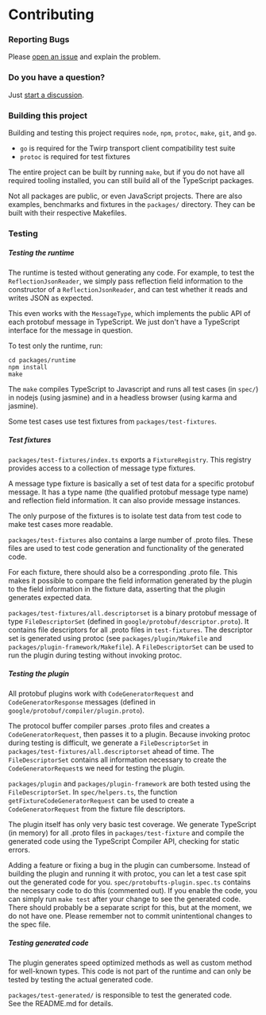 Contributing
============


### Reporting Bugs

Please [open an issue](https://github.com/timostamm/protobuf-ts/issues/new) and explain the 
problem.


### Do you have a question?

Just [start a discussion](https://github.com/timostamm/protobuf-ts/discussions/new).


### Building this project 

Building and testing this project requires `node`, `npm`, `protoc`, 
`make`, `git`, and `go`.  

- `go` is required for the Twirp transport client compatibility test suite
- `protoc` is required for test fixtures

The entire project can be built by running `make`, but if you do not have all required
tooling installed, you can still build all of the TypeScript packages. 


Not all packages are public, or even JavaScript projects. There are also examples, 
benchmarks and fixtures in the `packages/` directory. They can be built with their 
respective Makefiles.



### Testing

##### Testing the runtime 

The runtime is tested without generating any code. For example, to test the 
`ReflectionJsonReader`, we simply pass reflection field information to the 
constructor of a `ReflectionJsonReader`, and can test whether it reads and 
writes JSON as expected.

This even works with the `MessageType`, which implements the public API of 
each protobuf message in TypeScript. We just don't have a TypeScript interface 
for the message in question. 

To test only the runtime, run:

```shell script
cd packages/runtime
npm install
make 
```

The `make` compiles TypeScript to Javascript and runs all test cases 
(in `spec/`) in nodejs (using jasmine) and in a headless browser (using karma 
and jasmine). 

Some test cases use test fixtures from `packages/test-fixtures`. 


##### Test fixtures

`packages/test-fixtures/index.ts` exports a `FixtureRegistry`. This registry 
provides access to a collection of message type fixtures. 

A message type fixture is basically a set of test data for a specific protobuf 
message. It has a type name (the qualified protobuf message type name) and 
reflection field information. It can also provide message instances.   

The only purpose of the fixtures is to isolate test data from test code to make 
test cases more readable.
 
`packages/test-fixtures` also contains a large number of .proto files. These 
files are used to test code generation and functionality of the generated code. 

For each fixture, there should also be a corresponding .proto file. This makes 
it possible to compare the field information generated by the plugin to the 
field information in the fixture data, asserting that the plugin generates 
expected data. 

`packages/test-fixtures/all.descriptorset` is a binary protobuf message of type 
`FileDescriptorSet` (defined in `google/protobuf/descriptor.proto`). It contains 
file descriptors for all .proto files in `test-fixtures`. The descriptor set 
is generated using protoc (see `packages/plugin/Makefile` and 
`packages/plugin-framework/Makefile`). A `FileDescriptorSet` can be used to 
run the plugin during testing without invoking protoc.


##### Testing the plugin

All protobuf plugins work with `CodeGeneratorRequest` and `CodeGeneratorResponse` 
messages (defined in `google/protobuf/compiler/plugin.proto`). 

The protocol buffer compiler parses .proto files and creates a `CodeGeneratorRequest`, 
then passes it to a plugin. Because invoking protoc during testing is difficult, 
we generate a `FileDescriptorSet` in `packages/test-fixtures/all.descriptorset` 
ahead of time. The `FileDescriptorSet` contains all information necessary to 
create the `CodeGeneratorRequest`s we need for testing the plugin. 

`packages/plugin` and `packages/plugin-framework` are both tested using the 
`FileDescriptorSet`. In `spec/helpers.ts`, the function `getFixtureCodeGeneratorRequest` 
can be used to create a `CodeGeneratorRequest` from the fixture file descriptors.  

The plugin itself has only very basic test coverage. We generate TypeScript 
(in memory) for all .proto files in `packages/test-fixture` and compile the 
generated code using the TypeScript Compiler API, checking for static errors. 

Adding a feature or fixing a bug in the plugin can cumbersome. Instead of 
building the plugin and running it with protoc, you can let a test case spit 
out the generated code for you. `spec/protobufts-plugin.spec.ts` contains the 
necessary code to do this (commented out). If you enable the code, you can simply 
run `make test` after your change to see the generated code. There should probably 
be a separate script for this, but at the moment, we do not have one. Please 
remember not to commit unintentional changes to the spec file. 


##### Testing generated code

The plugin generates speed optimized methods as well as custom method 
for well-known types. This code is not part of the runtime and can only 
be tested by testing the actual generated code.

`packages/test-generated/` is responsible to test the generated code.  
See the README.md for details.

